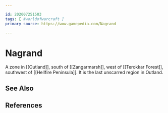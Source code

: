 ```yaml
---

id: 202007251503
tags: [ #worldofwarcraft ]
primary source: https://wow.gamepedia.com/Nagrand

---
```


# Nagrand
A zone in [[Outland]], south of [[Zangarmarsh]], west of [[Terokkar Forest]], southwest of [[Hellfire Peninsula]]. It is the last unscarred region in Outland.


## See Also

## References